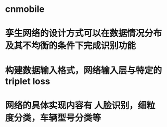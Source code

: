 # cnmobile
# 孪生网络的设计方式可以在数据情况分布及其不均衡的条件下完成识别功能
# 构建数据输入格式，网络输入层与特定的triplet loss
# 网络的具体实现内容有 人脸识别，细粒度分类，车辆型号分类等
